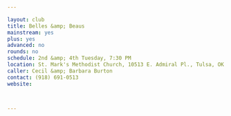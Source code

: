 ```yaml
---

layout: club
title: Belles &amp; Beaus
mainstream: yes
plus: yes
advanced: no
rounds: no
schedule: 2nd &amp; 4th Tuesday, 7:30 PM
location: St. Mark's Methodist Church, 10513 E. Admiral Pl., Tulsa, OK
caller: Cecil &amp; Barbara Burton
contact: (918) 691-0513
website: 



---
```


